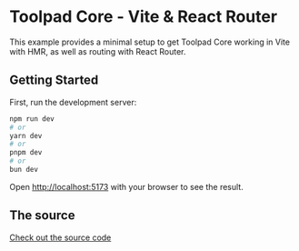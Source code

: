 # Toolpad Core - Vite & React Router

This example provides a minimal setup to get Toolpad Core working in Vite with HMR, as well as routing with React Router.

## Getting Started

First, run the development server:

```bash
npm run dev
# or
yarn dev
# or
pnpm dev
# or
bun dev
```

Open [http://localhost:5173](http://localhost:5173) with your browser to see the result.

## The source

[Check out the source code](https://github.com/mui/toolpad/tree/master/examples/core/vite/)
